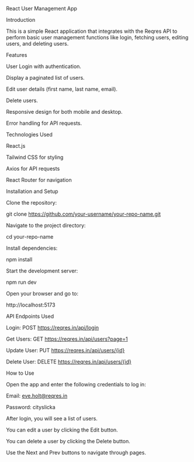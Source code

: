 React User Management App

Introduction

This is a simple React application that integrates with the Reqres API to perform basic user management functions like login, fetching users, editing users, and deleting users.

Features

User Login with authentication.

Display a paginated list of users.

Edit user details (first name, last name, email).

Delete users.

Responsive design for both mobile and desktop.

Error handling for API requests.

Technologies Used

React.js

Tailwind CSS for styling

Axios for API requests

React Router for navigation

Installation and Setup

Clone the repository:

git clone https://github.com/your-username/your-repo-name.git

Navigate to the project directory:

cd your-repo-name

Install dependencies:

npm install

Start the development server:

npm run dev

Open your browser and go to:

http://localhost:5173

API Endpoints Used

Login: POST https://reqres.in/api/login

Get Users: GET https://reqres.in/api/users?page=1

Update User: PUT https://reqres.in/api/users/{id}

Delete User: DELETE https://reqres.in/api/users/{id}

How to Use

Open the app and enter the following credentials to log in:

Email: eve.holt@reqres.in

Password: cityslicka

After login, you will see a list of users.

You can edit a user by clicking the Edit button.

You can delete a user by clicking the Delete button.

Use the Next and Prev buttons to navigate through pages.
